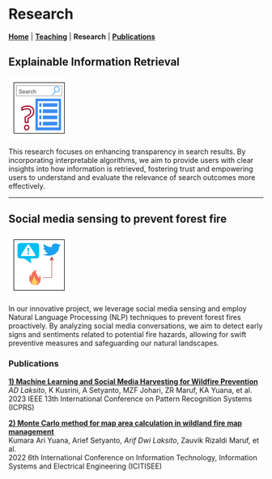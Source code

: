 # Research
**[Home](/)** | **[Teaching](/teach)** | **Research** | **[Publications](/publications)**

## Explainable Information Retrieval
![forest icon](assets/img/p_xir.png)

This research focuses on enhancing transparency in search results. By incorporating interpretable algorithms, we aim to provide users with clear insights into how information is retrieved, fostering trust and empowering users to understand and evaluate the relevance of search outcomes more effectively.

---

## Social media sensing to prevent forest fire
![forest icon](assets/img/p_fire.png)

In our innovative project, we leverage social media sensing and employ Natural Language Processing (NLP) techniques to prevent forest fires proactively. By analyzing social media conversations, we aim to detect early signs and sentiments related to potential fire hazards, allowing for swift preventive measures and safeguarding our natural landscapes.

### Publications
**[1) Machine Learning and Social Media Harvesting for Wildfire Prevention](https://ieeexplore.ieee.org/abstract/document/10179001)**<br />
*AD Laksito*, K Kusrini, A Setyanto, MZF Johari, ZR Maruf, KA Yuana, et al.<br />
2023 IEEE 13th International Conference on Pattern Recognition Systems (ICPRS)

**[2) Monte Carlo method for map area calculation in wildland fire map management](https://ieeexplore.ieee.org/abstract/document/10057604)**<br />
Kumara Ari Yuana, Arief Setyanto, *Arif Dwi Laksito*, Zauvik Rizaldi Maruf, et al.<br />
2022 6th International Conference on Information Technology, Information Systems and Electrical Engineering (ICITISEE)
